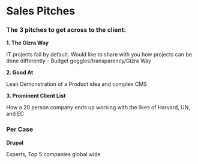 # Sales Pitches

### The 3 pitches to get across to the client: 

**1. The Gizra Way**

IT projects fail by default. Would like to share with you how projects can be done differently - Budget goggles/transparency/Gizra Way

**2. Good At**

Lean Demonstration of a Product idea and complex CMS

**3. Prominent Client List**

How a 20 person company ends up working with the likes of Harvard, UN, and EC

### Per Case
**Drupal** 

Experts, Top 5 companies global wide
